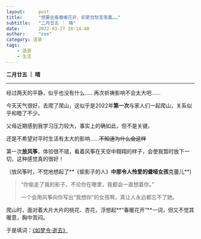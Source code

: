 ```yaml
---
layout:     post
title:      "想要去看春暖花开，却更觉愁苦落寞……"
subtitle:   "二月廿五 ｜ 晴"
date:       2022-03-27 20:14:40
author:     "zoe"
category: 语录
tags:
    - 语录
    - 生活
---
```


**二月廿五 ｜ 晴**

***

经过两天的平静，似乎也没有什么……再次祈祷影响不会太大吧……

今天天气很好，去爬了爬山，这似乎是2022年**第一次**与家人们一起爬山，关系似乎和睦了不少。

父母近期感到我学习压力较大，事实上的确如此，但不是关键。

还是不希望对平时生活有太大的影响……~~不知道为什么会这样~~

第一次**放风筝**，体验很不错，看着风筝在天空中翱翔的样子，会使我暂时放下一切，这种感觉真的很好！

（放风筝时，不觉地想起了**《偷影子的人》**中那令人怜爱的聋哑女孩**克蕾儿**)

> “你偷走了我的影子，不论你在哪里，我都会一直想着你。”
>
>一个会用风筝向你写出“我想你”的女孩啊，真让人永远都忘不了她。

爬山时，面对着大片大片的桃花、杏花，浮想起**“春暖花开”**一词，但又不觉其暖意，胸中苦闷。

于是填词：[《如梦令·逝去》](http://www.tennshi.tk/2022/03/27/%E6%A2%A6%E8%8A%AF%E4%B9%8B%E6%B4%9B/)
